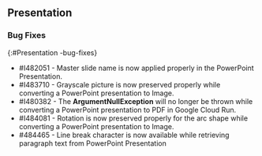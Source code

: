 ## Presentation

### Bug Fixes
{:#Presentation -bug-fixes}

* \#I482051 - Master slide name is now applied properly in the PowerPoint Presentation. 
* \#I483710 - Grayscale picture is now preserved properly while converting a PowerPoint presentation to Image.
* \#I480382 - The **ArgumentNullException** will no longer be thrown while converting a PowerPoint presentation to PDF in Google Cloud Run.
* \#I484081 - Rotation is now preserved properly for the arc shape while converting a PowerPoint presentation to Image.
* \#484465 - Line break character is now available while retrieving paragraph text from PowerPoint Presentation

